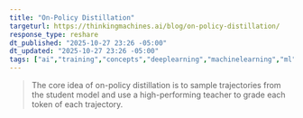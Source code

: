 ```yaml
---
title: "On-Policy Distillation"
targeturl: https://thinkingmachines.ai/blog/on-policy-distillation/
response_type: reshare
dt_published: "2025-10-27 23:26 -05:00"
dt_updated: "2025-10-27 23:26 -05:00"
tags: ["ai","training","concepts","deeplearning","machinelearning","ml","reinforcementlearning","finetuning"]
---
```


> The core idea of on-policy distillation is to sample trajectories from the student model and use a high-performing teacher to grade each token of each trajectory.